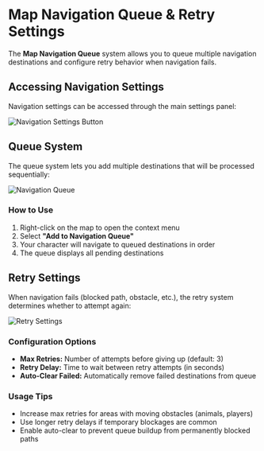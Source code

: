 # Map Navigation Queue & Retry Settings

The **Map Navigation Queue** system allows you to queue multiple navigation destinations and configure retry behavior when navigation fails.

## Accessing Navigation Settings

Navigation settings can be accessed through the main settings panel:

![Navigation Settings Button](../images/features/navigation_settings_button.png)

## Queue System

The queue system lets you add multiple destinations that will be processed sequentially:

![Navigation Queue](../images/features/navigation_queue.png)

### How to Use

1. Right-click on the map to open the context menu
2. Select **"Add to Navigation Queue"**
3. Your character will navigate to queued destinations in order
4. The queue displays all pending destinations

## Retry Settings

When navigation fails (blocked path, obstacle, etc.), the retry system determines whether to attempt again:

![Retry Settings](../images/features/navigation_retry_settings.png)

### Configuration Options

- **Max Retries:** Number of attempts before giving up (default: 3)
- **Retry Delay:** Time to wait between retry attempts (in seconds)
- **Auto-Clear Failed:** Automatically remove failed destinations from queue

### Usage Tips

- Increase max retries for areas with moving obstacles (animals, players)
- Use longer retry delays if temporary blockages are common
- Enable auto-clear to prevent queue buildup from permanently blocked paths
